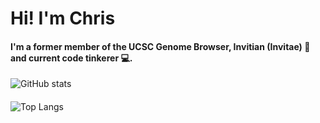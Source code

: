 # Hi! I'm Chris 
#### I'm a former member of the UCSC Genome Browser, Invitian (Invitae) 🧬 and current code tinkerer 💻.
![GitHub stats](https://github-readme-stats.vercel.app/api?username=cjvillar&show_icons=true&theme=cobalt)
####
![Top Langs](https://github-readme-stats.vercel.app/api/top-langs/?username=cjvillar&layout=compact&theme=cobalt)

<!--
**cjvillar/cjvillar** is a ✨ _special_ ✨ repository because its `README.md` (this file) appears on your GitHub profile.

Here are some ideas to get you started:

- 🔭 I’m currently working on ...
- 🌱 I’m currently learning ...
- 👯 I’m looking to collaborate on ...
- 🤔 I’m looking for help with ...
- 💬 Ask me about ...
- 📫 How to reach me: ...
- 😄 Pronouns: ...
- ⚡ Fun fact: ...
-->
